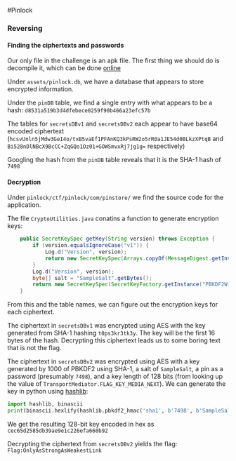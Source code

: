 #Pinlock

### Reversing


#### Finding the ciphertexts and passwords
Our only file in the challenge is an apk file. The first thing we should do is decompile it, which can be done [online](http://www.javadecompilers.com/apk)

Under `assets/pinlock.db`, we have a database that appears to store encrypted information.

Under the `pinDB` table, we find a single entry with what appears to be a hash: `d8531a519b3d4dfebece0259f90b466a23efc57b`

The tables for `secretsDBv1` and `secretsDBv2` each appear to have base64 encoded ciphertext (`hcsvUnln5jMdw3GeI4o/txB5vaEf1PFAnKQ3kPsRW2o5rR0a1JE54d0BLkzXPtqB` and `Bi528nDlNBcX9BcCC+ZqGQo1Oz01+GOWSmvxRj7jg1g=` respectively)

Googling the hash from the `pinDB` table reveals that it is the SHA-1 hash of `7498`

#### Decryption

Under `pinlock/ctf/pinlock/com/pinstore/` we find the source code for the application. 

The file `CryptoUtilities.java` conatins a function to generate encryption keys:

```java
    public SecretKeySpec getKey(String version) throws Exception {
        if (version.equalsIgnoreCase("v1")) {
            Log.d("Version", version);
            return new SecretKeySpec(Arrays.copyOf(MessageDigest.getInstance("SHA-1").digest("t0ps3kr3tk3y".getBytes("UTF-8")), 16), "AES");
        }
        Log.d("Version", version);
        byte[] salt = "SampleSalt".getBytes();
        return new SecretKeySpec(SecretKeyFactory.getInstance("PBKDF2WithHmacSHA1").generateSecret(new PBEKeySpec(this.pin.toCharArray(), salt, 1000, TransportMediator.FLAG_KEY_MEDIA_NEXT)).getEncoded(), "AES");
    }
```

From this and the table names, we can figure out the encryption keys for each ciphertext. 

The ciphertext in `secretsDBv1` was encrypted using AES with the key generated from SHA-1 hashing `t0ps3kr3tk3y`. The key will be the first 16 bytes of the hash. Decrypting this ciphertext leads us to some boring text that is not the flag.

The ciphertext in `secretsDBv2` was encrypted using AES with a key generated by 1000 of PBKDF2 using SHA-1, a salt of `SampleSalt`, a pin as a password (presumably `7498`), and a key length of 128 bits (from looking up the value of `TransportMediator.FLAG_KEY_MEDIA_NEXT`). We can generate the key in python using [hashlib](https://docs.python.org/3/library/hashlib.html#hashlib.pbkdf2_hmac):

```python
import hashlib, binascii
print(binascii.hexlify(hashlib.pbkdf2_hmac('sha1', b'7498', b'SampleSalt', 1000)[:16]))
```
We get the resulting 128-bit key encoded in hex as `cec65d2585db39ae9e1c226efa660b92`

Decrypting the ciphertext from `secretsDBv2` yields the flag: `Flag:OnlyAsStrongAsWeakestLink`
